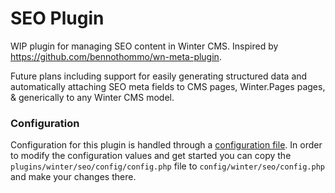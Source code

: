 # SEO Plugin

WIP plugin for managing SEO content in Winter CMS. Inspired by https://github.com/bennothommo/wn-meta-plugin.

Future plans including support for easily generating structured data and automatically attaching SEO meta fields to CMS pages, Winter.Pages pages, & generically to any Winter CMS model.

### Configuration

Configuration for this plugin is handled through a [configuration file](https://wintercms.com/docs/plugin/settings#file-configuration). In order to modify the configuration values and get started you can copy the `plugins/winter/seo/config/config.php` file to `config/winter/seo/config.php` and make your changes there.
